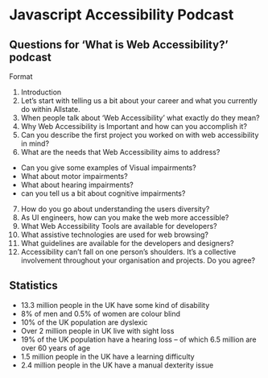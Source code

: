 # Javascript Accessibility Podcast

## Questions for ‘What is Web Accessibility?’ podcast
Format
1. Introduction
2. Let’s start with telling us a bit about your career and what you currently do within Allstate.
3. When people talk about ‘Web Accessibility’ what exactly do they mean?
4. Why Web Accessibility is Important and how can you accomplish it?
5. Can you describe the first project you worked on with web accessibility in mind?
6. What are the needs that Web Accessibility aims to address?
 - Can you give some examples of Visual impairments?
 - What about motor impairments?
 - What about hearing impairments?
 - can you tell us a bit about cognitive impairments?
7. How do you go about understanding the users diversity?
8. As UI engineers, how can you make the web more accessible?
9. What Web Accessibility Tools are available for developers?
10. What assistive technologies are used for web browsing?
11. What guidelines are available for the developers and designers?
12. Accessibility can’t fall on one person’s shoulders. It’s a collective involvement throughout
your organisation and projects. Do you agree?

## Statistics
 - 13.3 million people in the UK have some kind of disability
 - 8% of men and 0.5% of women are colour blind
 - 10% of the UK population are dyslexic
 - Over 2 million people in UK live with sight loss
 - 19% of the UK population have a hearing loss – of which 6.5 million are over 60 years of age
 - 1.5 million people in the UK have a learning difficulty
 - 2.4 million people in the UK have a manual dexterity issue
